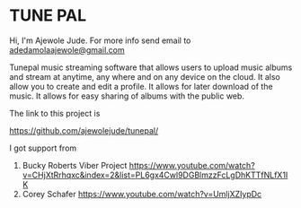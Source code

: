# TUNE PAL

Hi, I'm Ajewole Jude. For more info send email to adedamolaajewole@gmail.com

Tunepal music streaming software that allows users to upload music albums and stream at anytime, any where and on any device on the cloud.
It also allow you to create and edit a profile.
It allows for later download of the music.
It allows for easy sharing of albums with the public web.

The link to this project is

https://github.com/ajewolejude/tunepal/
                    
				
I got support from 
1. Bucky Roberts Viber Project https://www.youtube.com/watch?v=CHjXtRrhqxc&index=2&list=PL6gx4Cwl9DGBlmzzFcLgDhKTTfNLfX1IK
2. Corey Schafer https://www.youtube.com/watch?v=UmljXZIypDc


